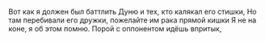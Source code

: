 Вот как я должен был баттлить Дуню и тех, кто калякал его стишки, 
Но там перебивали его дружки, пожелайте им рака прямой кишки 
Я не на коне, я об этом помню. Порой с оппонентом идёшь впритык, 
